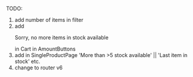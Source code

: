 TODO:

1. add number of items in filter
2. add <p>Sorry, no more items in stock available</p> in Cart in AmountButtons
3. add in SingleProductPage 'More than >5 stock available' || 'Last item in stock' etc.
4. change to router v6
